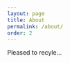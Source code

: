 ```yaml
---
layout: page
title: About
permalink: /about/
order: 2
---
```

<!-- http://tympanus.net/Blueprints/GridGallery/ -->
Pleased to recyle...
